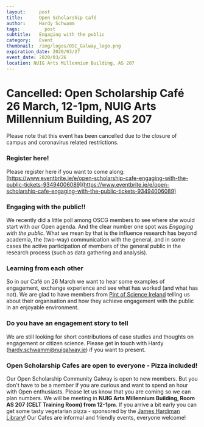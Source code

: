 ```yaml
---
layout:     post
title:      Open Scholarship Café
author:     Hardy Schwamm
tags: 		  post
subtitle:  	Engaging with the public
category:   Event
thumbnail:  /img/logos/OSC_Galway_logo.png
expiration_date: 2020/03/27
event_date: 2020/03/26
location: NUIG Arts Millennium Building, AS 207
---
```


# Cancelled: Open Scholarship Café 26 March, 12-1pm, NUIG Arts Millennium Building, AS 207
Please note that this event has been cancelled due to the closure of campus and coronavirus related restrictions.

### Register here!
Please register here if you want to come along: [https://www.eventbrite.ie/e/open-scholarship-cafe-engaging-with-the-public-tickets-93494006089](https://www.eventbrite.ie/e/open-scholarship-cafe-engaging-with-the-public-tickets-93494006089)

### Engaging with the public!!
We recently did a little poll among OSCG members to see where she would start with our Open agenda. And the clear number one spot was *Engaging with the public*. What we mean by that is the influence research has beyond academia, the (two-way) communication with the general, and in some cases the active participation of members of the general public in the research process (such as data gathering and analysis).

### Learning from each other
So in our Café on 26 March we want to hear some examples of engagement, exchange experience and see what has worked (and what has not).
We are glad to have members from [Pint of Science Ireland](https://pintofscience.ie/) telling us about their organisation and how they achieve engagement with the public in an enjoyable environment.

### Do you have an engagement story to tell
We are still looking for short contributions of case studies and thoughts on engagement or citizen science. Please get in touch with Hardy (hardy.schwamm@nuigalway.ie) if you want to present.

### Open Scholarship Cafes are open to everyone - Pizza included!
Our Open Scholarship Community Galway is open to new members. But you don't have to be a member if you are curious and want to spend an hour with Open enthusiasts. Please let us know that you are coming so we can plan numbers. We will be meeting in **NUIG Arts Millennium Building, Room AS 207 (CELT Training Room) from 12-1pm**.
If you arrive a bit early you can get some tasty vegetarian pizza - sponsored by the [James Hardiman Library](https://library.nuigalway.ie/digitalscholarship/openscholarship/)!
Our Cafes are informal and friendly events, everyone welcome!
